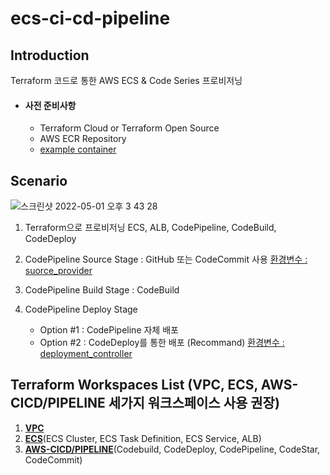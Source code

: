 # ecs-ci-cd-pipeline
## Introduction

Terraform 코드로 통한 AWS ECS & Code Series 프로비저닝

* #### **사전 준비사항**

  * Terraform Cloud or Terraform Open Source
  * AWS ECR Repository
  * [example container](https://github.com/cshift/example_ecs_service)

## Scenario
![스크린샷 2022-05-01 오후 3 43 28](https://user-images.githubusercontent.com/77256060/166135355-0ba4d45b-9712-4c50-8985-f15f7d79f43d.png)

1. Terraform으로 프로비저닝 ECS, ALB, CodePipeline, CodeBuild, CodeDeploy

2. CodePipeline Source Stage : GitHub 또는 CodeCommit 사용
   [환경변수 : suorce_provider](https://github.com/cshift/ecs-ci-cd-pipeline/blob/main/aws-cicd-pipeline/_terraform.auto.tfvars)

3. CodePipeline Build Stage : CodeBuild

4. CodePipeline Deploy Stage

   * Option #1 : CodePipeline 자체 배포
   * Option #2 : CodeDeploy를 통한 배포 (Recommand)
   [환경변수 : deployment_controller](https://github.com/cshift/ecs-ci-cd-pipeline/blob/main/ecs/terraform.auto.tfvars)

## Terraform Workspaces List (VPC, ECS, AWS-CICD/PIPELINE 세가지 워크스페이스 사용 권장)

1. [**VPC**](https://github.com/cshift/ecs-ci-cd-pipeline/tree/main/vpc) 
2. [**ECS**](https://github.com/cshift/ecs-ci-cd-pipeline/tree/main/ecs)(ECS Cluster, ECS Task Definition, ECS Service, ALB)
3. [**AWS-CICD/PIPELINE**](https://github.com/cshift/ecs-ci-cd-pipeline/tree/main/aws-cicd-pipeline)(Codebuild, CodeDeploy, CodePipeline, CodeStar, CodeCommit)

